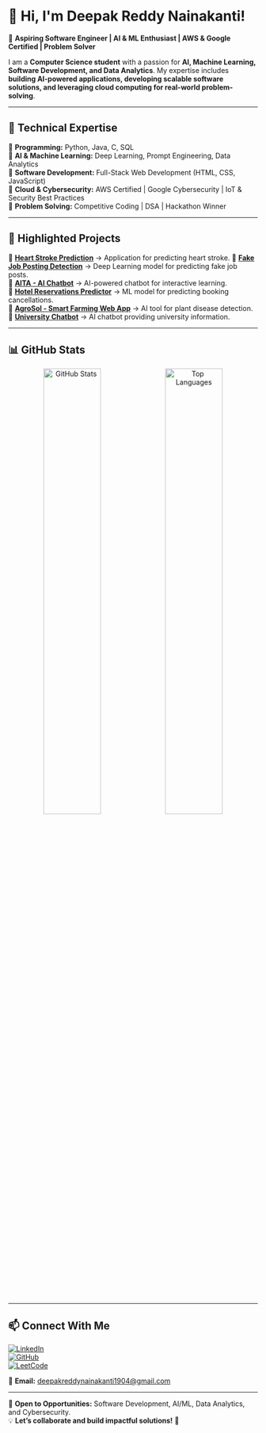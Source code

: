 # 👋 Hi, I'm Deepak Reddy Nainakanti!  

🚀 **Aspiring Software Engineer | AI & ML Enthusiast | AWS & Google Certified | Problem Solver**  

I am a **Computer Science student** with a passion for **AI, Machine Learning, Software Development, and Data Analytics**. My expertise includes **building AI-powered applications, developing scalable software solutions, and leveraging cloud computing for real-world problem-solving**.  

---

## 📌 **Technical Expertise**  
🔹 **Programming:** Python, Java, C, SQL  
🔹 **AI & Machine Learning:** Deep Learning, Prompt Engineering, Data Analytics  
🔹 **Software Development:** Full-Stack Web Development (HTML, CSS, JavaScript)  
🔹 **Cloud & Cybersecurity:** AWS Certified | Google Cybersecurity | IoT & Security Best Practices  
🔹 **Problem Solving:** Competitive Coding | DSA | Hackathon Winner  

---

## 🌟 **Highlighted Projects**  
📌 [**Heart Stroke Prediction**](https://github.com/deepakreddyn/heartstorkepredictor) → Application for predicting heart stroke.
📌 [**Fake Job Posting Detection**](https://github.com/deepakreddyn/FakeJobDetection) → Deep Learning model for predicting fake job posts.  
📌 [**AITA - AI Chatbot**](https://chatgpt.com/g/g-w89Z1hIXv-aita-2) → AI-powered chatbot for interactive learning.  
📌 [**Hotel Reservations Predictor**](https://github.com/deepakreddyn/hotel-reservation) → ML model for predicting booking cancellations.  
📌 [**AgroSol - Smart Farming Web App**](https://github.com/deepakreddyn/Agrosol) → AI tool for plant disease detection.  
📌 [**University Chatbot**](https://github.com/deepakreddyn/UniversityChatBot) → AI chatbot providing university information.  

---

## 📊 **GitHub Stats**  
<div align="center">  
  <img src="https://github-readme-stats.vercel.app/api?username=deepakreddyn&show_icons=true&theme=github_dark" width="48%" alt="GitHub Stats" />  
  <img src="https://github-readme-stats.vercel.app/api/top-langs/?username=deepakreddyn&layout=compact&theme=github_dark" width="48%" alt="Top Languages" />  
</div>  

---

## 📫 **Connect With Me**  
[![LinkedIn](https://img.shields.io/badge/LinkedIn-%230077B5.svg?style=for-the-badge&logo=linkedin&logoColor=white)](https://www.linkedin.com/in/deepak-reddy-nainakanti-42259a223/)  
[![GitHub](https://img.shields.io/badge/GitHub-%23181717.svg?style=for-the-badge&logo=github&logoColor=white)](https://github.com/deepakreddyn)  
[![LeetCode](https://img.shields.io/badge/LeetCode-%23FFA116.svg?style=for-the-badge&logo=leetcode&logoColor=white)](https://leetcode.com/u/DeepakReddyNainakanti/)  

📧 **Email:** deepakreddynainakanti1904@gmail.com  

---

📢 **Open to Opportunities:** Software Development, AI/ML, Data Analytics, and Cybersecurity.  
💡 **Let’s collaborate and build impactful solutions!** 🚀  
